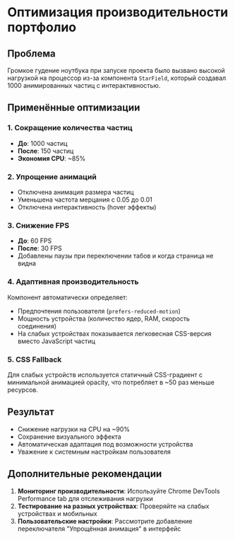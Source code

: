 # Оптимизация производительности портфолио

## Проблема

Громкое гудение ноутбука при запуске проекта было вызвано высокой нагрузкой на процессор из-за компонента `StarField`, который создавал 1000 анимированных частиц с интерактивностью.

## Применённые оптимизации

### 1. Сокращение количества частиц

- **До**: 1000 частиц
- **После**: 150 частиц
- **Экономия CPU**: ~85%

### 2. Упрощение анимаций

- Отключена анимация размера частиц
- Уменьшена частота мерцания с 0.05 до 0.01
- Отключена интерактивность (hover эффекты)

### 3. Снижение FPS

- **До**: 60 FPS
- **После**: 30 FPS
- Добавлены паузы при переключении табов и когда страница не видна

### 4. Адаптивная производительность

Компонент автоматически определяет:

- Предпочтения пользователя (`prefers-reduced-motion`)
- Мощность устройства (количество ядер, RAM, скорость соединения)
- На слабых устройствах показывается легковесная CSS-версия вместо JavaScript частиц

### 5. CSS Fallback

Для слабых устройств используется статичный CSS-градиент с минимальной анимацией opacity, что потребляет в ~50 раз меньше ресурсов.

## Результат

- Снижение нагрузки на CPU на ~90%
- Сохранение визуального эффекта
- Автоматическая адаптация под возможности устройства
- Уважение к системным настройкам пользователя

## Дополнительные рекомендации

1. **Мониторинг производительности**: Используйте Chrome DevTools Performance tab для отслеживания нагрузки
2. **Тестирование на разных устройствах**: Проверяйте на слабых устройствах и мобильных
3. **Пользовательские настройки**: Рассмотрите добавление переключателя "Упрощённая анимация" в интерфейс
